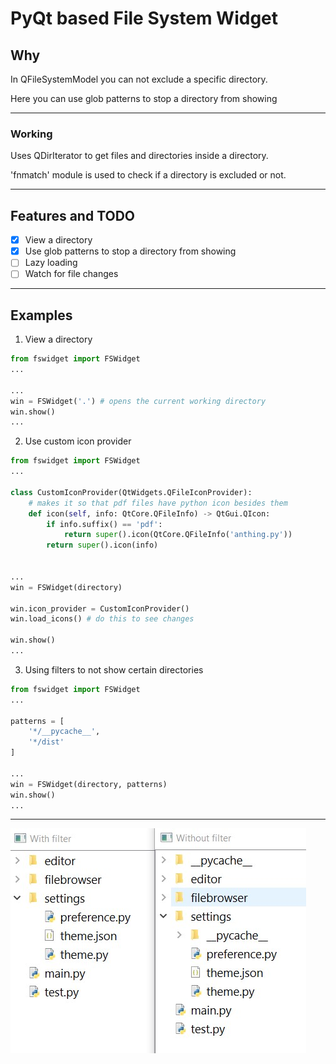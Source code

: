 
# PyQt based File System Widget

## Why

In QFileSystemModel you can not exclude a specific directory.

Here you can use glob patterns to stop a directory from showing
 
---

### Working

Uses QDirIterator to get files and directories inside a directory.

'fnmatch' module is used to check if a directory is excluded or not.

---

## Features and TODO
- [x] View a directory
- [x] Use glob patterns to stop a directory from showing
- [ ] Lazy loading
- [ ] Watch for file changes

---

## Examples

1. View a directory

```python
from fswidget import FSWidget
...

...
win = FSWidget('.') # opens the current working directory
win.show()
...
```

2. Use custom icon provider
```python
from fswidget import FSWidget
...

class CustomIconProvider(QtWidgets.QFileIconProvider):
    # makes it so that pdf files have python icon besides them
    def icon(self, info: QtCore.QFileInfo) -> QtGui.QIcon:
        if info.suffix() == 'pdf':
            return super().icon(QtCore.QFileInfo('anthing.py'))
        return super().icon(info)


...
win = FSWidget(directory)

win.icon_provider = CustomIconProvider()
win.load_icons() # do this to see changes

win.show()
...
```

3. Using filters to not show certain directories
```python
from fswidget import FSWidget
...

patterns = [
    '*/__pycache__',
    '*/dist'
]

...
win = FSWidget(directory, patterns)
win.show()
...
```
---
![](screenshot.jpg)